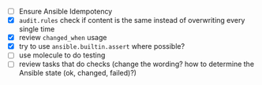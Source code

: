 - [ ] Ensure Ansible Idempotency
- [x] `audit.rules` check if content is the same instead of overwriting every single time
- [x] review `changed_when` usage
- [x] try to use `ansible.builtin.assert` where possible?
- [ ] use molecule to do testing
- [ ] review tasks that do checks (change the wording? how to determine the Ansible state (ok, changed, failed)?)
